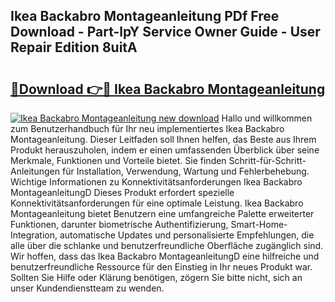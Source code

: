 ## Ikea Backabro Montageanleitung PDf Free Download - Part-lpY Service Owner Guide - User Repair Edition 8uitA

# <h2><a href="http://df6chh7.blite.top/?on=Ikea+Backabro+Montageanleitung">🔗Download 👉🔴 Ikea Backabro Montageanleitung</a></h2>

[![Ikea Backabro Montageanleitung new download](https://i.imgur.com/lujVjoI.png)](http://df6chh7.blite.top/?on=Ikea+Backabro+Montageanleitung)
Hallo und willkommen zum Benutzerhandbuch für Ihr neu implementiertes Ikea Backabro Montageanleitung. Dieser Leitfaden soll Ihnen helfen, das Beste aus Ihrem Produkt herauszuholen, indem er einen umfassenden Überblick über seine Merkmale, Funktionen und Vorteile bietet. Sie finden Schritt-für-Schritt-Anleitungen für Installation, Verwendung, Wartung und Fehlerbehebung. Wichtige Informationen zu Konnektivitätsanforderungen Ikea Backabro MontageanleitungD Dieses Produkt erfordert spezielle Konnektivitätsanforderungen für eine optimale Leistung. Ikea Backabro Montageanleitung bietet Benutzern eine umfangreiche Palette erweiterter Funktionen, darunter biometrische Authentifizierung, Smart-Home-Integration, automatische Updates und personalisierte Empfehlungen, die alle über die schlanke und benutzerfreundliche Oberfläche zugänglich sind. Wir hoffen, dass das Ikea Backabro MontageanleitungD eine hilfreiche und benutzerfreundliche Ressource für den Einstieg in Ihr neues Produkt war. Sollten Sie Hilfe oder Klärung benötigen, zögern Sie bitte nicht, sich an unser Kundendienstteam zu wenden.
